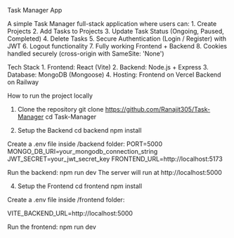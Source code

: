 Task Manager App

A simple Task Manager full-stack application where users can:
    1. Create Projects 
    2. Add Tasks to Projects 
    3. Update Task Status (Ongoing, Paused, Completed) 
    4. Delete Tasks 
    5. Secure Authentication (Login / Register) with JWT 
    6. Logout functionality
    7. Fully working Frontend + Backend
    8. Cookies handled securely (cross-origin with SameSite: 'None')

Tech Stack 
    1. Frontend: React (Vite)
    2. Backend: Node.js + Express
    3. Database: MongoDB (Mongoose)
    4. Hosting:
        Frontend on Vercel
        Backend on Railway

How to run the project locally 
1. Clone the repository
  git clone https://github.com/Ranajit305/Task-Manager
  cd Task-Manager

2. Setup the Backend
  cd backend
  npm install

Create a .env file inside /backend folder:
  PORT=5000
  MONGO_DB_URI=your_mongodb_connection_string
  JWT_SECRET=your_jwt_secret_key
  FRONTEND_URL=http://localhost:5173
  
Run the backend:
  npm run dev
The server will run at http://localhost:5000

4. Setup the Frontend
  cd frontend
  npm install

Create a .env file inside /frontend folder:

VITE_BACKEND_URL=http://localhost:5000

Run the frontend:
  npm run dev
